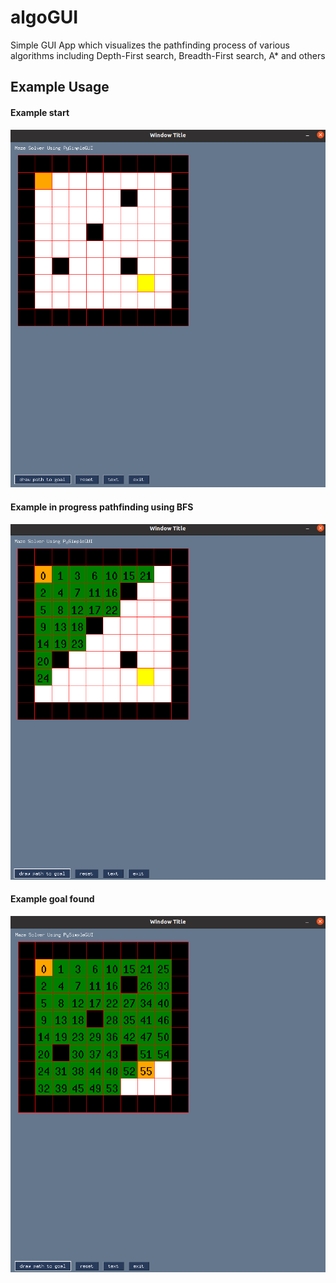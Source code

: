 # algoGUI
Simple GUI App which visualizes the pathfinding process of various algorithms including Depth-First search, Breadth-First search, A* and others


## Example Usage
#### Example start
![usage demo 0](screenshots/guiscreenshot0.png)

#### Example in progress pathfinding using BFS
![usage demo 1](screenshots/guiscreenshot1.png)

#### Example goal found
![usage demo 2](https://github.com/k-zehnder/algoGUI/blob/main/screenshots/giuscreenshot4.png)
